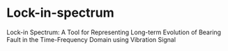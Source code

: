 # Lock-in-spectrum
Lock-in Spectrum: A Tool for Representing Long-term Evolution of Bearing Fault in the Time-Frequency Domain using Vibration Signal 
